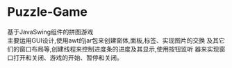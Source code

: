 # Puzzle-Game
基于JavaSwing组件的拼图游戏   
主要运用GUI设计,使用awt的jar包来创建窗体,面板,标签、实现图片的交换 及其它们的窗口布局等,创建线程来控制进度条的进度及其显示,使用按钮监听 器来实现窗口打开和关闭、游戏的开始、暂停和关闭。
